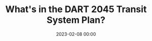 ---
layout: episode
date: 2023-02-08 00:00
episode_number: 1
title: "What's in the DART 2045 Transit System Plan?"
cover_image: /assets/cover_images/podcast-ep1-cover.png
tags: [DART]
---